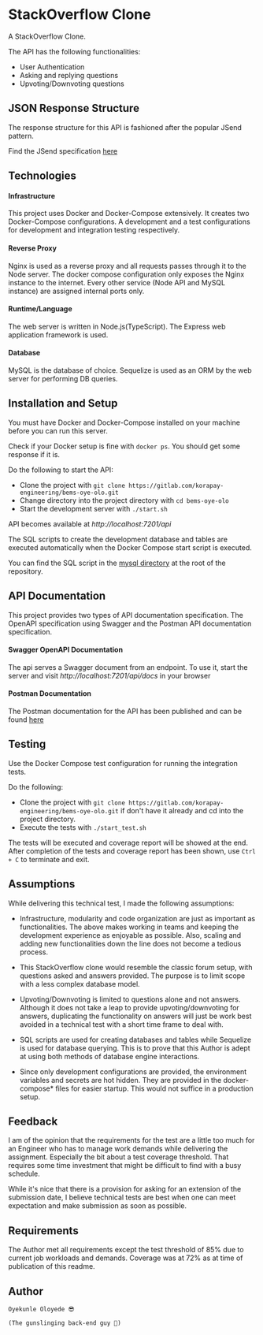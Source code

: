 # StackOverflow Clone

A StackOverflow Clone.

The API has the following functionalities:
- User Authentication
- Asking and replying questions
- Upvoting/Downvoting questions

## JSON Response Structure
The response structure for this API is fashioned after the popular JSend pattern.

Find the JSend specification [here](https://github.com/omniti-labs/jsend)

## Technologies

#### Infrastructure
This project uses Docker and Docker-Compose extensively. It creates two Docker-Compose configurations.
A development and a test configurations for development and integration testing respectively.

#### Reverse Proxy
Nginx is used as a reverse proxy and all requests passes through it to the Node server.
The docker compose configuration only exposes the Nginx instance to the internet. Every other service
(Node API and MySQL instance) are assigned internal ports only.

#### Runtime/Language
The web server is written in Node.js(TypeScript). The Express web application framework is used.

#### Database
MySQL is the database of choice. Sequelize is used as an ORM by the web server for performing DB queries.

## Installation and Setup

You must have Docker and Docker-Compose installed on your machine before you can run this server.

Check if your Docker setup is fine with `docker ps`. You should get some response if it is.

Do the following to start the API:
- Clone the project with `git clone https://gitlab.com/korapay-engineering/bems-oye-olo.git`
- Change directory into the project directory with `cd bems-oye-olo`
- Start the development server with `./start.sh`

API becomes available at *http://localhost:7201/api*

The SQL scripts to create the development database and tables are executed automatically when the Docker Compose start script is executed.

You can find the SQL script in the [mysql directory](/mysql) at the root of the repository.

## API Documentation

This project provides two types of API documentation specification.
The OpenAPI specification using Swagger and the Postman API documentation specification.

#### Swagger OpenAPI Documentation
The api serves a Swagger document from an endpoint.
To use it, start the server and visit *http://localhost:7201/api/docs* in your browser

#### Postman Documentation
The Postman documentation for the API has been published and can be found [here](https://documenter.getpostman.com/view/6495381/TW6zFS3W)

## Testing
Use the Docker Compose test configuration for running the integration tests.

Do the following:
- Clone the project with `git clone https://gitlab.com/korapay-engineering/bems-oye-olo.git` if don't have it already and cd into the project directory.
- Execute the tests with `./start_test.sh`

The tests will be executed and coverage report will be showed at the end.
After completion of the tests and coverage report has been shown, use `Ctrl + C` to terminate and exit.

## Assumptions
While delivering this technical test, I made the following assumptions:
- Infrastructure, modularity and code organization are just as important as functionalities.
  The above makes working in teams and keeping the development experience as enjoyable as possible. Also, scaling and adding new functionalities down the line does not become a tedious process.


- This StackOverflow clone would resemble the classic forum setup, with questions asked and answers provided.
The purpose is to limit scope with a less complex database model.
  

- Upvoting/Downvoting is limited to questions alone and not answers. Although it does not take a leap to provide upvoting/downvoting for answers,
duplicating the functionality on answers will just be work best avoided in a technical test with a short time frame to deal with.
  

- SQL scripts are used for creating databases and tables while Sequelize is used for database querying. This is to prove that this Author is adept at using both methods of database engine interactions.


- Since only development configurations are provided, the environment variables and secrets are hot hidden.
They are provided in the docker-compose* files for easier startup. This would not suffice in a production setup.
  

## Feedback
I am of the opinion that the requirements for the test are a little too much for an Engineer who has to manage work demands while delivering the assignment.
Especially the bit about a test coverage threshold. That requires some time investment that might be difficult to find with a busy schedule.

While it's nice that there is a provision for asking for an extension of the submission date, I believe technical tests are best when one can meet expectation and make submission as soon as possible.

## Requirements
The Author met all requirements except the test threshold of 85% due to current job workloads and demands.
Coverage was at 72% as at time of publication of this readme.

## Author
    Oyekunle Oloyede 😎
    
    (The gunslinging back-end guy 🤘)
